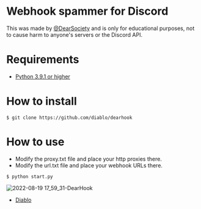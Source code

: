 # Webhook spammer for Discord

This was made by [@DearSociety](https://github.com/DearSociety) and is only for educational purposes, not to cause harm to anyone's servers or the Discord API.

# Requirements
- [Python 3.9.1 or higher](https://www.python.org/downloads/)

# How to install
```
$ git clone https://github.com/diablo/dearhook
```
# How to use
- Modify the proxy.txt file and place your http proxies there.
- Modify the url.txt file and place your webhook URLs there.
```
$ python start.py
```

![2022-08-19 17_59_31-DearHook](https://user-images.githubusercontent.com/68444269/185595406-9c7bcf51-4314-4115-bb48-654967c94faa.png)

- [Diablo](https://github.com/diablo)

